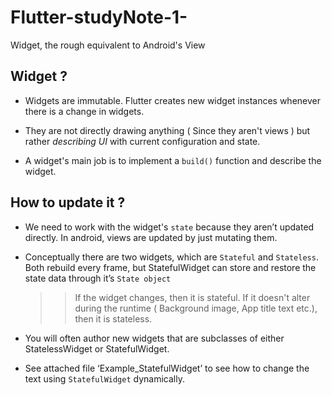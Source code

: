 # Flutter-studyNote-1-
Widget, the rough equivalent to Android's View

## Widget ?
-	Widgets are immutable. Flutter creates new widget instances whenever there is a change in widgets.

-	They are not directly drawing anything ( Since they aren't views ) but rather *describing UI* with current configuration and state.

-   A widget's main job is to implement a `build()` function and describe the widget.

## How to update it ?
-	We need to work with the widget's `state` because they aren’t updated directly. In android, views are updated by just mutating them.

-	Conceptually there are two widgets, which are `Stateful` and `Stateless`. Both rebuild every frame, but StatefulWidget can store and restore the state data through it’s `State object`
    >> If the widget changes, then it is stateful. If it doesn't alter during the runtime ( Background image, App title text etc.), then it is stateless.

-   You will often author new widgets that are subclasses of either StatelessWidget or StatefulWidget.

-   See attached file ‘Example_StatefulWidget’ to see how to change the text using `StatefulWidget` dynamically.
